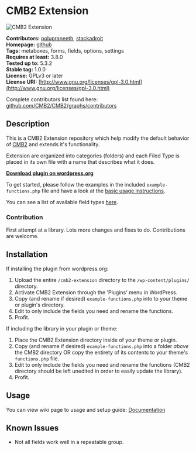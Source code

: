 # CMB2 Extension

![CMB2 Extension](https://raw.githubusercontent.com/wiki/polupraneeth/cmb2-extension/images/cmb2-extension-banner.gif)

**Contributors:**      [polupraneeth](https://github.com/polupraneeth), [stackadroit](https://github.com/stackadroit)  
**Homepage:**          [github](https://github.com/polupraneeth/cmb2-extension)  
**Tags:**              metaboxes, forms, fields, options, settings  
**Requires at least:** 3.8.0  
**Tested up to:**      5.3.2  
**Stable tag:**        1.0.0  
**License:**           GPLv3 or later  
**License URI:**       [http://www.gnu.org/licenses/gpl-3.0.html](http://www.gnu.org/licenses/gpl-3.0.html)  


Complete contributors list found here: [github.com/CMB2/CMB2/graphs/contributors](https://github.com/CMB2/CMB2/graphs/contributors)

## Description

This is a CMB2 Extension repository which help modify the default behavior of [CMB2](https://github.com/WebDevStudios/CMB2/) and extends it's functionality.

Extension are organized into categories (folders) and each Filed Type is placed in its own file with a name that describes what it does.

**[Download plugin on wordpress.org](https://wordpress.org/plugins/cmb2-extension/)**

To get started, please follow the examples in the included `example-functions.php` file and have a look at the [basic usage instructions](https://github.com/polupraneeth/cmb2-extension/wiki/Basic-Usage).

You can see a list of available field types [here](https://github.com/polupraneeth/cmb2-extension/wiki/Field-Types#types).

### Contribution

First attempt at a library. Lots more changes and fixes to do. Contributions are welcome.

## Installation

If installing the plugin from wordpress.org:

1. Upload the entire `/cmb2-extension` directory to the `/wp-content/plugins/` directory.
2. Activate CMB2 Extension through the 'Plugins' menu in WordPress.
2. Copy (and rename if desired) `example-functions.php` into to your theme or plugin's directory.
2. Edit to only include the fields you need and rename the functions.
4. Profit.

If including the library in your plugin or theme:

1. Place the CMB2 Extension directory inside of your theme or plugin.
2. Copy (and rename if desired) `example-functions.php` into a folder *above* the CMB2 directory OR copy the entirety of its contents to your theme's `functions.php` file.
2. Edit to only include the fields you need and rename the functions (CMB2 directory should be left unedited in order to easily update the library).
4. Profit.

## Usage
You can view wiki page to usage and setup guide:
[Documentation](https://github.com/polupraneeth/cmb2-extensions/wiki)

## Known Issues

* Not all fields work well in a repeatable group.

